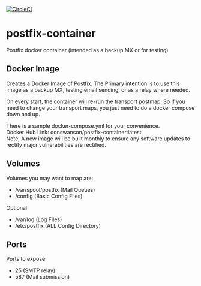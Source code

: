 [![CircleCI](https://dl.circleci.com/status-badge/img/circleci/XcfWh7FX5QpFKWFb9rXqFw/4cGj7TDUoHSEe7PXG8TuZB/tree/main.svg?style=svg)](https://dl.circleci.com/status-badge/redirect/circleci/XcfWh7FX5QpFKWFb9rXqFw/4cGj7TDUoHSEe7PXG8TuZB/tree/main)    
# postfix-container
Postfix docker container (intended as a backup MX or for testing)

## Docker Image

Creates a Docker Image of Postfix. 
The Primary intention is to use this image as a backup MX, testing email sending, or as a relay where needed.

On every start, the container will re-run the transport postmap. So if you need to change your transport maps, you just need to do a docker compose down and up. 

There is a sample docker-compose.yml for your convenience.   
Docker Hub Link: donswanson/postfix-container:latest     
Note, A new image will be built monthly to ensure any software updates to rectify major vulnerabilities are rectified.   

## Volumes

Volumes you may want to map are:

- /var/spool/postfix (Mail Queues)
- /config (Basic Config Files)

Optional
- /var/log (Log Files)
- /etc/postfix (ALL Config Directory)

## Ports

Ports to expose

- 25 (SMTP relay)
- 587 (Mail submission)
